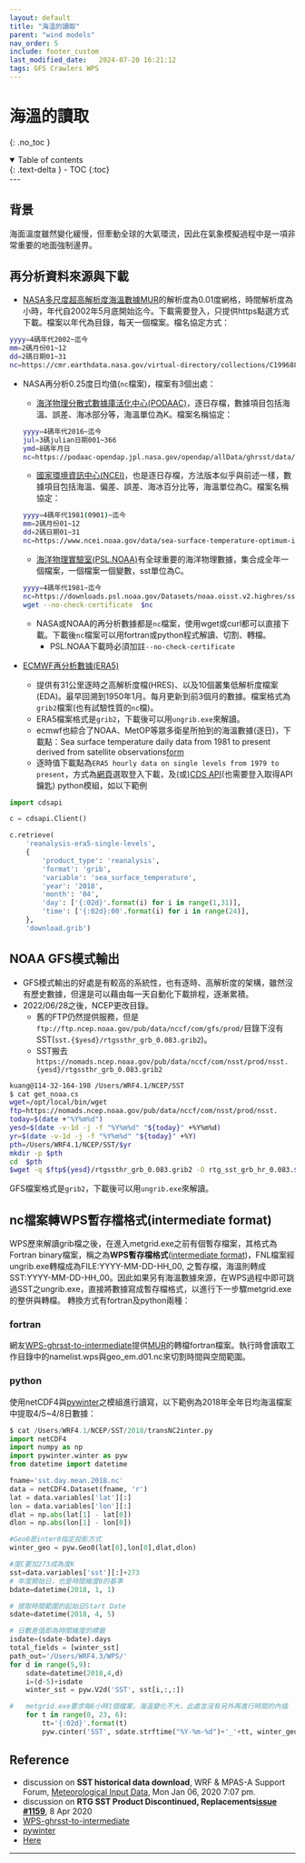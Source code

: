```yaml
---
layout: default
title: "海溫的讀取"
parent: "wind models"
nav_order: 5
include: footer_custom               
last_modified_date:   2024-07-20 16:21:12
tags: GFS Crawlers WPS
---
```


# 海溫的讀取
{: .no_toc }

<details open markdown="block">
  <summary>
    Table of contents
  </summary>
  {: .text-delta }
- TOC
{:toc}
</details>
---

## 背景

海面溫度雖然變化緩慢，但牽動全球的大氣環流，因此在氣象模擬過程中是一項非常重要的地面強制邊界。

## 再分析資料來源與下載

- [NASA多尺度超高解析度海溫數據MUR](https://podaac.jpl.nasa.gov/dataset/MUR-JPL-L4-GLOB-v4.1)的解析度為0.01度網格，時間解析度為小時，年代自2002年5月底開始迄今。下載需要登入，只提供https點選方式下載。檔案以年代為目錄，每天一個檔案。檔名協定方式：

```bash
yyyy=4碼年代2002~迄今
mm=2碼月份01~12
dd=2碼日期01~31
nc=https://cmr.earthdata.nasa.gov/virtual-directory/collections/C1996881146-POCLOUD/temporal/$yyyy/$mm/$dd/$yyyy$mm${dd}090000-JPL-L4_GHRSST-SSTfnd-MUR-GLOB-v02.0-fv04.1
```

- NASA再分析0.25度日均值(`nc`檔案)，檔案有3個出處：
    - [海洋物理分散式數據庫活化中心(PODAAC)](https://podaac.jpl.nasa.gov/datasetlist?search=AVHRR_OI-NCEI-L4-GLOB-v2.1)，逐日存檔，數據項目包括海溫、誤差、海冰部分等，海溫單位為K。檔案名稱協定：
    ```bash
    yyyy=4碼年代2016~迄今
    jul=3碼julian日期001~366
    ymd=8碼年月日
    nc=https://podaac-opendap.jpl.nasa.gov/opendap/allData/ghrsst/data/GDS2/L4/GLOB/NCEI/AVHRR_OI/v2.1/$yyyy/$jul/${ymd}120000-NCEI-L4_GHRSST-SSTblend-AVHRR_OI-GLOB-v02.0-fv02.1.nc
    ```
    - [國家環境資訊中心(NCEI)](https://www.ncei.noaa.gov/products/optimum-interpolation-sst)，也是逐日存檔，方法版本似乎與前述一樣，數據項目包括海溫、偏差、誤差、海冰百分比等，海溫單位為C。檔案名稱協定：
    ```bash
    yyyy=4碼年代1981(0901)~迄今
    mm=2碼月份01~12
    dd=2碼日期01~31
    nc=https://www.ncei.noaa.gov/data/sea-surface-temperature-optimum-interpolation/v2.1/access/avhrr/$yyyy$mm/oisst-avhrr-v02r01.$yyyy$mm$dd.nc
    ```
    - [海洋物理實驗室(PSL.NOAA)](https://downloads.psl.noaa.gov/Datasets/noaa.oisst.v2.highres/)有全球重要的海洋物理數據，集合成全年一個檔案，一個檔案一個變數，sst單位為C。
    ```bash
    yyyy=4碼年代1981~迄今
    nc=https://downloads.psl.noaa.gov/Datasets/noaa.oisst.v2.highres/sst.day.mean.$yyyy.nc
    wget --no-check-certificate  $nc
    ```
    - NASA或NOAA的再分析數據都是`nc`檔案，使用wget或curl都可以直接下載。下載後`nc`檔案可以用fortran或python程式解讀、切割、轉檔。
      - PSL.NOAA下載時必須加註`--no-check-certificate`

- [ECMWF再分析數據(ERA5)](https://confluence.ecmwf.int/display/CKB/ERA5%3A+data+documentation)
    - 提供有31公里逐時之高解析度檔(HRES)、以及10個叢集低解析度檔案(EDA)。最早回溯到1950年1月。每月更新到前3個月的數據。檔案格式為`grib2`檔案(也有試驗性質的`nc`檔)。
    - ERA5檔案格式是`grib2`，下載後可以用`ungrib.exe`來解讀。
    - ecmwf也綜合了NOAA、MetOP等眾多衛星所拍到的海溫數據(逐日)，下載點：Sea surface temperature daily data from 1981 to present derived from satellite observations[form](https://cds.climate.copernicus.eu/cdsapp#!/dataset/satellite-sea-surface-temperature?tab=form)
    - 逐時值下載點為`ERA5 hourly data on single levels from 1979 to present`，方式為[網頁](https://cds.climate.copernicus.eu/cdsapp#!/dataset/reanalysis-era5-single-levels?tab=form)選取登入下載，及(或)[CDS API](https://cds.climate.copernicus.eu/api-how-to)(也需要登入取得API鑰匙) python模組，如以下範例

```python
import cdsapi

c = cdsapi.Client()

c.retrieve(
    'reanalysis-era5-single-levels',
    {
        'product_type': 'reanalysis',
        'format': 'grib',
        'variable': 'sea_surface_temperature',
        'year': '2018',
        'month': '04',
        'day': ['{:02d}'.format(i) for i in range(1,31)],                
        'time': ['{:02d}:00'.format(i) for i in range(24)],
    },
    'download.grib')
```

## NOAA GFS模式輸出

- GFS模式輸出的好處是有較高的系統性，也有逐時、高解析度的架構，雖然沒有歷史數據，但還是可以藉由每一天自動化下載排程，逐漸累積。
- 2022/06/28之後，NCEP更改目錄。
  - 舊的FTP仍然提供服務，但是`ftp://ftp.ncep.noaa.gov/pub/data/nccf/com/gfs/prod/`目錄下沒有SST(`sst.{$yesd}/rtgssthr_grb_0.083.grib2`)。
  - SST搬去`https://nomads.ncep.noaa.gov/pub/data/nccf/com/nsst/prod/nsst.{yesd}/rtgssthr_grb_0.083.grib2`

```bash
kuang@114-32-164-198 /Users/WRF4.1/NCEP/SST
$ cat get_noaa.cs
wget=/opt/local/bin/wget
ftp=https://nomads.ncep.noaa.gov/pub/data/nccf/com/nsst/prod/nsst.
today=$(date +"%Y%m%d")
yesd=$(date -v-1d -j -f "%Y%m%d" "${today}" +%Y%m%d)
yr=$(date -v-1d -j -f "%Y%m%d" "${today}" +%Y)
pth=/Users/WRF4.1/NCEP/SST/$yr
mkdir -p $pth
cd  $pth
$wget -q $ftp${yesd}/rtgssthr_grb_0.083.grib2 -O rtg_sst_grb_hr_0.083.$yesd
```

GFS檔案格式是`grib2`，下載後可以用`ungrib.exe`來解讀。

## nc檔案轉WPS暫存檔格式(intermediate format)

WPS歷來解讀grib檔之後，在進入metgrid.exe之前有個暫存檔案，其格式為Fortran binary檔案，稱之為**WPS暫存檔格式**([intermediate format](https://www2.mmm.ucar.edu/wrf/users/docs/user_guide_v4/v4.3/users_guide_chap3.html#_Writing_Meteorological_Data))，FNL檔案經ungrib.exe轉檔成為FILE:YYYY-MM-DD-HH_00, 之暫存檔，海溫則轉成SST:YYYY-MM-DD-HH_00。因此如果另有海溫數據來源，在WPS過程中即可跳過SST之ungrib.exe，直接將數據寫成暫存檔格式，以進行下一步驟metgrid.exe的整併與轉檔。
轉換方式有fortran及python兩種：

### fortran

網友[WPS-ghrsst-to-intermediate](https://github.com/bbrashers/WPS-ghrsst-to-intermediate)提供[MUR](https://podaac.jpl.nasa.gov/dataset/MUR-JPL-L4-GLOB-v4.1)的轉檔fortran檔案。執行時會讀取工作目錄中的namelist.wps與geo_em.d01.nc來切割時間與空間範圍。

### python

使用netCDF4與[pywinter](https://pywinter.readthedocs.io/en/latest)之模組進行讀寫，以下範例為2018年全年日均海溫檔案中提取4/5~4/8日數據：

```python
$ cat /Users/WRF4.1/NCEP/SST/2018/transNC2inter.py
import netCDF4
import numpy as np
import pywinter.winter as pyw
from datetime import datetime

fname='sst.day.mean.2018.nc'
data = netCDF4.Dataset(fname, 'r')
lat = data.variables['lat'][:]
lon = data.variables['lon'][:]
dlat = np.abs(lat[1] - lat[0])
dlon = np.abs(lon[1] - lon[0])

#Geo0是inter0指定投影方式
winter_geo = pyw.Geo0(lat[0],lon[0],dlat,dlon)

#度C要加273成為度K
sst=data.variables['sst'][:]+273
# 年度開始日，也是時間維度0的基準
bdate=datetime(2018, 1, 1)

# 提取時間範圍的起始日Start Date
sdate=datetime(2018, 4, 5)

# 日數差值即為時間維度的標籤
isdate=(sdate-bdate).days
total_fields = [winter_sst]
path_out='/Users/WRF4.3/WPS/'
for d in range(5,9):
    sdate=datetime(2018,4,d)
    i=(d-5)+isdate
    winter_sst = pyw.V2d('SST', sst[i,:,:])

#   metgrid.exe要求每6小時1個檔案，海溫變化不大，此處並沒有另外再進行時間的內插
    for t in range(0, 23, 6):
        tt='{:02d}'.format(t)
        pyw.cinter('SST', sdate.strftime("%Y-%m-%d")+'_'+tt, winter_geo, total_fields, path_out)

```

## Reference

- discussion on **SST historical data download**, WRF & MPAS-A Support Forum, [Meteorological Input Data](https://forum.mmm.ucar.edu/phpBB3/viewtopic.php?t=8763), Mon Jan 06, 2020 7:07 pm.
- discussion on **RTG SST Product Discontinued, Replacements[issue #1159](https://github.com/wrf-model/WRF/issues/1159)**, 8 Apr 2020
- [WPS-ghrsst-to-intermediate](https://github.com/bbrashers/WPS-ghrsst-to-intermediate)
- [pywinter](https://pywinter.readthedocs.io/en/latest)
- [Here](https://sinotec2.github.io/jdt/doc/SST.md)
---
